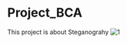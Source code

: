 # Project_BCA
This project is about Steganograhy
![1](https://user-images.githubusercontent.com/55879201/158642392-2d05c3d6-5edc-4802-a9fe-9cb710bacf34.PNG)
